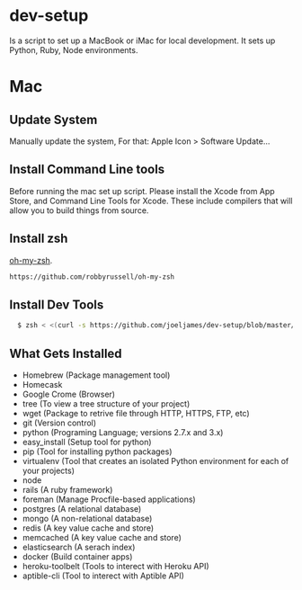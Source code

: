 # dev-setup
Is a script to set up a MacBook or iMac for local development. It sets up Python, Ruby, Node environments.

# Mac
## Update System
Manually update the system, For that: Apple Icon > Software Update...

## Install Command Line tools
Before running the mac set up script. Please install the Xcode from App Store, and Command Line Tools for Xcode. These include compilers that will allow you to build things from source.

## Install zsh
[oh-my-zsh](https://github.com/robbyrussell/oh-my-zsh).
``` bash
https://github.com/robbyrussell/oh-my-zsh
```

## Install Dev Tools
``` bash
  $ zsh < <(curl -s https://github.com/joeljames/dev-setup/blob/master/mac/mac)
```

## What Gets Installed
<ul>
<li> Homebrew (Package management tool) </li>

<li> Homecask</li>
<li> Google Crome (Browser)</li>
<li> tree (To view a tree structure of your project)</li>
<li> wget (Package to retrive file through HTTP, HTTPS, FTP, etc)</li>
<li> git (Version control)</li>
<li> python (Programing Language; versions 2.7.x and 3.x)</li>
<li> easy_install (Setup tool for python)</li>
<li> pip (Tool for installing python packages)</li>
<li> virtualenv (Tool that creates an isolated Python environment for each of your projects)</li>
<li> node</li>
<li> rails (A ruby framework)</li>
<li> foreman (Manage Procfile-based applications)</li>
<li> postgres (A relational database)</li>
<li> mongo (A non-relational database)</li>
<li> redis (A key value cache and store)</li>
<li> memcached (A key value cache and store)</li>
<li> elasticsearch (A serach index)</li>
<li> docker (Build container apps)</li>
<li> heroku-toolbelt (Tools to interect with Heroku API)</li>
<li> aptible-cli (Tool to interect with Aptible API)</li>
</ul>
